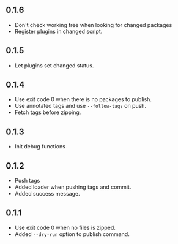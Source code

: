 ## 0.1.6
- Don't check working tree when looking for changed packages
- Register plugins in changed script.

## 0.1.5
- Let plugins set changed status.

## 0.1.4
- Use exit code 0 when there is no packages to publish.
- Use annotated tags and use `--follow-tags` on push.
- Fetch tags before zipping.

## 0.1.3
- Init debug functions

## 0.1.2
- Push tags
- Added loader when pushing tags and commit.
- Added success message.

## 0.1.1
- Use exit code 0 when no files is zipped.
- Added `--dry-run` option to publish command.
